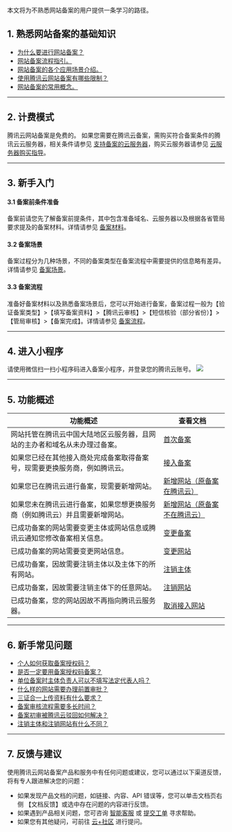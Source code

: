 本文将为不熟悉网站备案的用户提供一条学习的路径。

## 1. 熟悉网站备案的基础知识

- [为什么要进行网站备案？](https://cloud.tencent.com/document/product/243/18907)
- [网站备案流程指引。](https://cloud.tencent.com/document/product/243/37402)
- [网站备案的各个应用场景介绍。](https://cloud.tencent.com/document/product/243/18910)
- [使用腾讯云网站备案有哪些限制？](https://cloud.tencent.com/document/product/243/18911)
- [网站备案的常用概念。](https://cloud.tencent.com/document/product/243/45095)

-----

## 2. 计费模式

腾讯云网站备案是免费的。
如果您需要在腾讯云备案，需购买符合备案条件的腾讯云云服务器，相关条件请参见 [支持备案的云服务器](https://cloud.tencent.com/document/product/243/18908#.E8.B4.AD.E4.B9.B0.E6.BB.A1.E8.B6.B3.E5.A4.87.E6.A1.88.E6.9D.A1.E4.BB.B6.E7.9A.84.E4.BA.91.E6.9C.8D.E5.8A.A1.E5.99.A8)，购买云服务器请参见 [云服务器购买指导](https://cloud.tencent.com/document/product/213/506)。

-----

## 3. 新手入门

#### 3.1 备案前条件准备
备案前请您先了解备案前提条件，其中包含准备域名、云服务器以及根据各省管局要求提及的备案材料。详情请参见 [备案材料](https://cloud.tencent.com/document/product/243/18914)。


#### 3.2 备案场景

备案过程分为几种场景，不同的备案类型在备案流程中需要提供的信息略有差异。详情请参见 [备案场景](https://cloud.tencent.com/document/product/243/18910)。

#### 3.3 备案流程
准备好备案材料以及熟悉备案场景后，您可以开始进行备案，备案过程一般为【验证备案类型】>【填写备案资料】>【腾讯云审核】>【短信核验（部分省份）】>【管局审核】>【备案完成】。详情请参见 [备案流程](https://cloud.tencent.com/document/product/243/18909)。


-----

## 4. 进入小程序

请使用微信扫一扫小程序码进入备案小程序，并登录您的腾讯云账号。
![](https://main.qcloudimg.com/raw/27cee122dba1d90a03c38ceaf65fb3f3.jpg)

-----

## 5. 功能概述

<table>
<thead>
<tr>
<th>功能概述</th>
<th>查看文档</th>
</tr>
</thead>
<tbody><tr>
<td>网站托管在腾讯云中国大陆地区云服务器，且网站的主办者和域名从未办理过备案。</td>
<td><a href="https://cloud.tencent.com/document/product/243/37402" target="_blank">首次备案</a></td>
</tr>
<tr>
<td>如果您已经在其他接入商处完成备案取得备案号，现需要更换服务商，例如腾讯云。</td>
<td><a href="https://cloud.tencent.com/document/product/243/37403" target="_blank">接入备案</a></td>
</tr>
<tr>
<td>如果您已在腾讯云进行备案，现需要新增网站。</td>
<td><a href="https://cloud.tencent.com/document/product/243/37404" target="_blank">新增网站（原备案在腾讯云）</a></td>
</tr>
<tr>
<td>如果您未在腾讯云进行备案，如果您想更换服务商（例如腾讯云）并且需要新增网站。</td>
<td><a href="https://cloud.tencent.com/document/product/243/37405" target="_blank">新增网站（原备案不在腾讯云）</a></td>
</tr>
<tr>
<td>已成功备案的网站需要变更主体或网站信息或腾讯云通知您修改备案相关信息。</td>
<td><a href="https://cloud.tencent.com/document/product/243/37406" target="_blank">变更备案</a></td>
</tr>
<tr>
<td>已成功备案的网站需要变更网站信息。</td>
<td><a href="https://cloud.tencent.com/document/product/243/37406" target="_blank">变更网站</a></td>
</tr>
<tr>
<td>已成功备案，因故需要注销主体以及主体下的所有网站。</td>
<td><a href="https://cloud.tencent.com/document/product/243/37410" target="_blank">注销主体</a></td>
</tr>
<tr>
<td>已成功备案，因故需要注销主体下的任意网站。</td>
<td><a href="https://cloud.tencent.com/document/product/243/37409" target="_blank">注销网站</a></td>
</tr>
<tr>
<td>已成功备案，您的网站因故不再指向腾讯云服务器。</td>
<td><a href="https://cloud.tencent.com/document/product/243/37408" target="_blank">取消接入网站</a></td>
</tr>
</tbody></table>

-----

## 6. 新手常见问题
- [个人如何获取备案授权码？](https://cloud.tencent.com/document/product/243/19621#.E4.B8.AA.E4.BA.BA.E5.A6.82.E4.BD.95.E8.8E.B7.E5.8F.96.E5.A4.87.E6.A1.88.E6.8E.88.E6.9D.83.E7.A0.81.EF.BC.9F)
- [是否一定要用备案授权码备案？](https://cloud.tencent.com/document/product/243/19621#.E6.98.AF.E5.90.A6.E4.B8.80.E5.AE.9A.E8.A6.81.E7.94.A8.E5.A4.87.E6.A1.88.E6.8E.88.E6.9D.83.E7.A0.81.E5.A4.87.E6.A1.88.EF.BC.9F)
- [单位备案时主体负责人可以不填写法定代表人吗？](https://cloud.tencent.com/document/product/243/19640#.E5.8D.95.E4.BD.8D.E5.A4.87.E6.A1.88.E6.97.B6.E4.B8.BB.E4.BD.93.E8.B4.9F.E8.B4.A3.E4.BA.BA.E5.8F.AF.E4.BB.A5.E4.B8.8D.E5.A1.AB.E5.86.99.E6.B3.95.E5.AE.9A.E4.BB.A3.E8.A1.A8.E4.BA.BA.E5.90.97.EF.BC.9F)
- [什么样的网站需要办理前置审批？](https://cloud.tencent.com/document/product/243/19644#.E4.BB.80.E4.B9.88.E6.A0.B7.E7.9A.84.E7.BD.91.E7.AB.99.E9.9C.80.E8.A6.81.E5.8A.9E.E7.90.86.E5.89.8D.E7.BD.AE.E5.AE.A1.E6.89.B9.EF.BC.9F)
- [三证合一上传资料有什么要求？](https://cloud.tencent.com/document/product/243/19648#.E4.B8.89.E8.AF.81.E5.90.88.E4.B8.80.E4.B8.8A.E4.BC.A0.E8.B5.84.E6.96.99.E6.9C.89.E4.BB.80.E4.B9.88.E8.A6.81.E6.B1.82.EF.BC.9F)
- [备案审核流程需要多长时间？](https://cloud.tencent.com/document/product/243/19650#.E5.A4.87.E6.A1.88.E5.AE.A1.E6.A0.B8.E6.B5.81.E7.A8.8B.E9.9C.80.E8.A6.81.E5.A4.9A.E9.95.BF.E6.97.B6.E9.97.B4.EF.BC.9F)
- [备案初审被腾讯云驳回如何解决？](https://cloud.tencent.com/document/product/243/19651#.E5.A4.87.E6.A1.88.E5.88.9D.E5.AE.A1.E8.A2.AB.E8.85.BE.E8.AE.AF.E4.BA.91.E9.A9.B3.E5.9B.9E.E5.A6.82.E4.BD.95.E8.A7.A3.E5.86.B3.EF.BC.9F)
- [注销主体和注销网站有什么不同？](https://cloud.tencent.com/document/product/243/19622#.E6.B3.A8.E9.94.80.E4.B8.BB.E4.BD.93.E5.92.8C.E6.B3.A8.E9.94.80.E7.BD.91.E7.AB.99.E6.9C.89.E4.BB.80.E4.B9.88.E4.B8.8D.E5.90.8C.EF.BC.9F)

-----

## 7. 反馈与建议
使用腾讯云网站备案产品和服务中有任何问题或建议，您可以通过以下渠道反馈，将有专人跟进解决您的问题：
- 如果发现产品文档的问题，如链接、内容、API 错误等，您可以单击文档页右侧 【文档反馈】或选中存在问题的内容进行反馈。
- 如果遇到产品相关问题，您可咨询 [智能客服](https://cloud.tencent.com/act/event/smarty-service) 或 [提交工单](https://console.cloud.tencent.com/workorder/category) 寻求帮助。
- 如果您有其他疑问，可前往 [云+社区](https://cloud.tencent.com/developer/tag/105) 进行提问。

